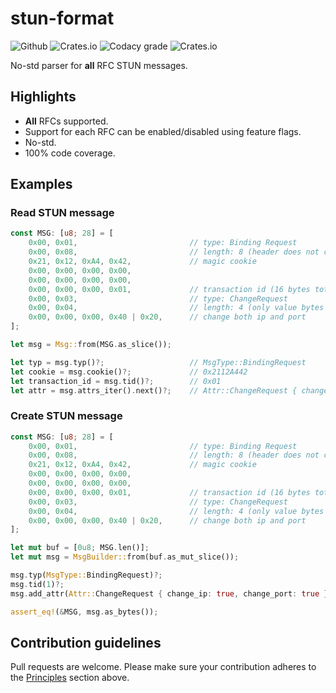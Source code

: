 # stun-format

![Github](https://img.shields.io/badge/github-pradt2/stun_format-8da0cb?style=flat-square&labelColor=555555&logo=github")
![Crates.io](https://img.shields.io/crates/v/stun-format.svg?style=flat-square&color=fc8d62&logo=rust)
![Codacy grade](https://img.shields.io/codacy/grade/21362268c801439ca5adfbf76911c896?style=flat-square)
![Crates.io](https://img.shields.io/crates/l/stun-format?style=flat-square)

No-std parser for **all** RFC STUN messages.

## Highlights
 - **All** RFCs supported.
 - Support for each RFC can be enabled/disabled using feature flags.
 - No-std.
 - 100% code coverage.

## Examples

### Read STUN message

```rust
const MSG: [u8; 28] = [
    0x00, 0x01,                         // type: Binding Request
    0x00, 0x08,                         // length: 8 (header does not count)
    0x21, 0x12, 0xA4, 0x42,             // magic cookie
    0x00, 0x00, 0x00, 0x00,             
    0x00, 0x00, 0x00, 0x00,             
    0x00, 0x00, 0x00, 0x01,             // transaction id (16 bytes total incl. magic cookie)
    0x00, 0x03,                         // type: ChangeRequest
    0x00, 0x04,                         // length: 4 (only value bytes count)
    0x00, 0x00, 0x00, 0x40 | 0x20,      // change both ip and port
];

let msg = Msg::from(MSG.as_slice());

let typ = msg.typ()?;                   // MsgType::BindingRequest
let cookie = msg.cookie()?;             // 0x2112A442
let transaction_id = msg.tid()?;        // 0x01
let attr = msg.attrs_iter().next()?;    // Attr::ChangeRequest { change_ip: true, change_port: true }
```

### Create STUN message

```rust
const MSG: [u8; 28] = [
    0x00, 0x01,                         // type: Binding Request
    0x00, 0x08,                         // length: 8 (header does not count)
    0x21, 0x12, 0xA4, 0x42,             // magic cookie
    0x00, 0x00, 0x00, 0x00,
    0x00, 0x00, 0x00, 0x00,
    0x00, 0x00, 0x00, 0x01,             // transaction id (16 bytes total incl. magic cookie)
    0x00, 0x03,                         // type: ChangeRequest
    0x00, 0x04,                         // length: 4 (only value bytes count)
    0x00, 0x00, 0x00, 0x40 | 0x20,      // change both ip and port
];

let mut buf = [0u8; MSG.len()];
let mut msg = MsgBuilder::from(buf.as_mut_slice());

msg.typ(MsgType::BindingRequest)?;
msg.tid(1)?;
msg.add_attr(Attr::ChangeRequest { change_ip: true, change_port: true })?;

assert_eq!(&MSG, msg.as_bytes());
```

## Contribution guidelines

Pull requests are welcome. Please make sure your contribution adheres to the [Principles](#Principles) section above.
